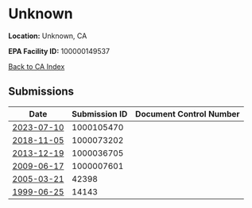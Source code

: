 # Unknown

**Location:** Unknown, CA

**EPA Facility ID:** 100000149537

[Back to CA Index](../../index.md)

## Submissions

| Date | Submission ID | Document Control Number |
|------|--------------|-------------------------|
| [2023-07-10](submissions/1000105470.md) | 1000105470 |  |
| [2018-11-05](submissions/1000073202.md) | 1000073202 |  |
| [2013-12-19](submissions/1000036705.md) | 1000036705 |  |
| [2009-06-17](submissions/1000007601.md) | 1000007601 |  |
| [2005-03-21](submissions/42398.md) | 42398 |  |
| [1999-06-25](submissions/14143.md) | 14143 |  |
